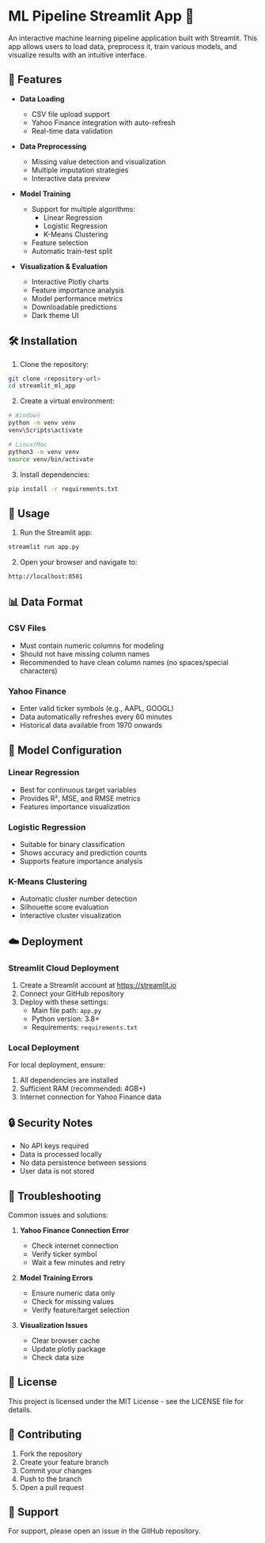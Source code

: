 # ML Pipeline Streamlit App 🚀

An interactive machine learning pipeline application built with Streamlit. This app allows users to load data, preprocess it, train various models, and visualize results with an intuitive interface.

## 🌟 Features

- **Data Loading**
  - CSV file upload support
  - Yahoo Finance integration with auto-refresh
  - Real-time data validation

- **Data Preprocessing**
  - Missing value detection and visualization
  - Multiple imputation strategies
  - Interactive data preview

- **Model Training**
  - Support for multiple algorithms:
    - Linear Regression
    - Logistic Regression
    - K-Means Clustering
  - Feature selection
  - Automatic train-test split

- **Visualization & Evaluation**
  - Interactive Plotly charts
  - Feature importance analysis
  - Model performance metrics
  - Downloadable predictions
  - Dark theme UI

## 🛠️ Installation

1. Clone the repository:
```bash
git clone <repository-url>
cd streamlit_ml_app
```

2. Create a virtual environment:
```bash
# Windows
python -m venv venv
venv\Scripts\activate

# Linux/Mac
python3 -m venv venv
source venv/bin/activate
```

3. Install dependencies:
```bash
pip install -r requirements.txt
```

## 🚀 Usage

1. Run the Streamlit app:
```bash
streamlit run app.py
```

2. Open your browser and navigate to:
```
http://localhost:8501
```

## 📊 Data Format

### CSV Files
- Must contain numeric columns for modeling
- Should not have missing column names
- Recommended to have clean column names (no spaces/special characters)

### Yahoo Finance
- Enter valid ticker symbols (e.g., AAPL, GOOGL)
- Data automatically refreshes every 60 minutes
- Historical data available from 1970 onwards

## 🔧 Model Configuration

### Linear Regression
- Best for continuous target variables
- Provides R², MSE, and RMSE metrics
- Features importance visualization

### Logistic Regression
- Suitable for binary classification
- Shows accuracy and prediction counts
- Supports feature importance analysis

### K-Means Clustering
- Automatic cluster number detection
- Silhouette score evaluation
- Interactive cluster visualization

## ☁️ Deployment

### Streamlit Cloud Deployment
1. Create a Streamlit account at https://streamlit.io
2. Connect your GitHub repository
3. Deploy with these settings:
   - Main file path: `app.py`
   - Python version: 3.8+
   - Requirements: `requirements.txt`

### Local Deployment
For local deployment, ensure:
1. All dependencies are installed
2. Sufficient RAM (recommended: 4GB+)
3. Internet connection for Yahoo Finance data

## 🔒 Security Notes

- No API keys required
- Data is processed locally
- No data persistence between sessions
- User data is not stored

## 🐛 Troubleshooting

Common issues and solutions:

1. **Yahoo Finance Connection Error**
   - Check internet connection
   - Verify ticker symbol
   - Wait a few minutes and retry

2. **Model Training Errors**
   - Ensure numeric data only
   - Check for missing values
   - Verify feature/target selection

3. **Visualization Issues**
   - Clear browser cache
   - Update plotly package
   - Check data size

## 📝 License

This project is licensed under the MIT License - see the LICENSE file for details.

## 🤝 Contributing

1. Fork the repository
2. Create your feature branch
3. Commit your changes
4. Push to the branch
5. Open a pull request

## 📧 Support

For support, please open an issue in the GitHub repository. 